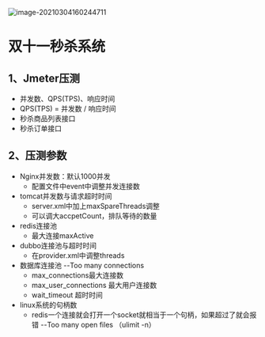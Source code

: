 ![image-20210304160244711](images/image-20210304160244711.png)

# 双十一秒杀系统

## 1、Jmeter压测

- 并发数、QPS(TPS)、响应时间
- QPS(TPS) = 并发数 / 响应时间
- 秒杀商品列表接口
- 秒杀订单接口

## 2、压测参数

- Nginx并发数：默认1000并发
  - 配置文件中event中调整并发连接数
- tomcat并发数与请求超时时间
  - server.xml中加上maxSpareThreads调整
  - 可以调大accpetCount，排队等待的数量
- redis连接池
  - 最大连接maxActive
- dubbo连接池与超时时间
  - 在provider.xml中调整threads
- 数据库连接池  --Too many connections
  - max_connections最大连接数
  - max_user_connections 最大用户连接数
  - wait_timeout 超时时间 
- linux系统的句柄数 
  - redis一个连接就会打开一个socket就相当于一个句柄，如果超过了就会报错 --Too many open files  （ulimit -n）

